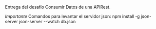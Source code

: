 Entrega del desafío Consumir Datos de una APIRest.

*Importante*
Comandos para levantar el servidor json:
npm install -g json-server
json-server --watch db.json
